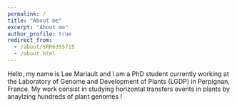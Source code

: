 ```yaml
---
permalink: /
title: "About me"
excerpt: "About me"
author_profile: true
redirect_from: 
  - /about/SRR6355715
  - /about.html
---
```


Hello, my name is Lee Mariault and I am a PhD student currently working at the Laboratory of Genome and Development of Plants (LGDP) in Perpignan, France.
My work consist in studying horizontal transfers events in plants by anaylzing hundreds of plant genomes !
